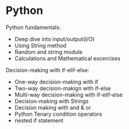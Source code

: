 # Python
Python fundamentals:
  - Deep dive into input/output(I/O)
  - Using String method
  - Random and string module
  - Calculations and Mathematical excercises

Decision-making with if-elif-else:
  - One-way decision-making with if
  - Two-way decision-makign with if-else
  - Multi-way decision-making with if-elif-else
  - Decision-making with Strings
  - Decision making with and & or
  - Python Tenary condition operators
  - nested if statement
